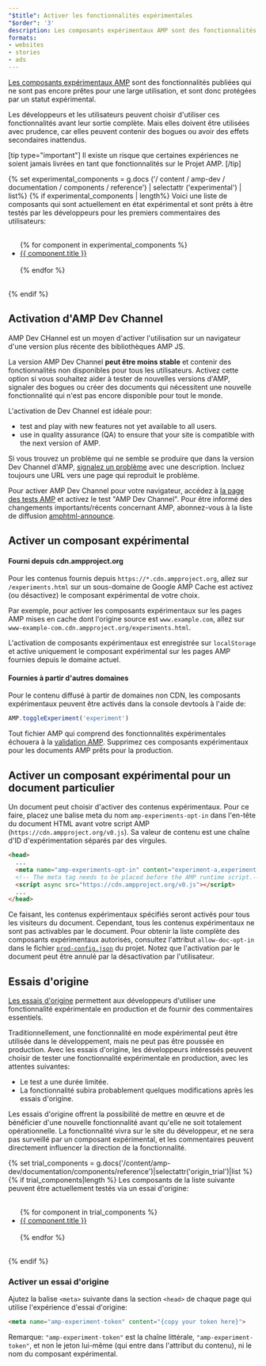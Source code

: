 ```yaml
---
"$title": Activer les fonctionnalités expérimentales
"$order": '3'
description: Les composants expérimentaux AMP sont des fonctionnalités publiées qui ne sont pas encore prêtes pour une large utilisation, et sont donc protégées par un statut expérimental.
formats:
- websites
- stories
- ads
---
```


[Les composants expérimentaux AMP](https://github.com/ampproject/amphtml/tree/master/tools/experiments) sont des fonctionnalités publiées qui ne sont pas encore prêtes pour une large utilisation, et sont donc protégées par un statut expérimental.

Les développeurs et les utilisateurs peuvent choisir d'utiliser ces fonctionnalités avant leur sortie complète. Mais elles doivent être utilisées avec prudence, car elles peuvent contenir des bogues ou avoir des effets secondaires inattendus.

[tip type="important"] Il existe un risque que certaines expériences ne soient jamais livrées en tant que fonctionnalités sur le Projet AMP. [/tip]

{% set experimental_components = g.docs ('/ content / amp-dev / documentation / components / reference') | selectattr ('experimental') | list%} {% if experimental_components | length%} Voici une liste de composants qui sont actuellement en état expérimental et sont prêts à être testés par les développeurs pour les premiers commentaires des utilisateurs:

<ul><br>{% for component in experimental_components %}<br>  <li><a href="{{ component.url.path }}">{{ component.title }}</a></li><br>{% endfor %}<br></ul><br>{% endif %}

## Activation d'AMP Dev Channel

AMP Dev CHannel est un moyen d'activer l'utilisation sur un navigateur d'une version plus récente des bibliothèques AMP JS.

La version AMP Dev Channel **peut être moins stable** et contenir des fonctionnalités non disponibles pour tous les utilisateurs. Activez cette option si vous souhaitez aider à tester de nouvelles versions d'AMP, signaler des bogues ou créer des documents qui nécessitent une nouvelle fonctionnalité qui n'est pas encore disponible pour tout le monde.

L'activation de Dev Channel est idéale pour:

- test and play with new features not yet available to all users.
- use in quality assurance (QA) to ensure that your site is compatible with the next version of AMP.

Si vous trouvez un problème qui ne semble se produire que dans la version Dev Channel d'AMP, [signalez un problème](https://github.com/ampproject/amphtml/issues/new) avec une description. Incluez toujours une URL vers une page qui reproduit le problème.

Pour activer AMP Dev Channel pour votre navigateur, accédez à [la page des tests AMP](https://cdn.ampproject.org/experiments.html) et activez le test "AMP Dev Channel". Pour être informé des changements importants/récents concernant AMP, abonnez-vous à la liste de diffusion [amphtml-announce](https://groups.google.com/forum/#!forum/amphtml-announce).

## Activer un composant expérimental

#### Fourni depuis cdn.ampproject.org

Pour les contenus fournis depuis `https://*.cdn.ampproject.org`, allez sur `/experiments.html` sur un sous-domaine de Google AMP Cache est activez (ou désactivez) le composant expérimental de votre choix.

Par exemple, pour activer les composants expérimentaux sur les pages AMP mises en cache dont l'origine source est `www.example.com`, allez sur `www-example-com.cdn.ampproject.org/experiments.html`.

L'activation de composants expérimentaux est enregistrée sur `localStorage` et active uniquement le composant expérimental sur les pages AMP fournies depuis le domaine actuel.

#### Fournies à partir d'autres domaines

Pour le contenu diffusé à partir de domaines non CDN, les composants expérimentaux peuvent être activés dans la console devtools à l'aide de:

```js
AMP.toggleExperiment('experiment')
```

Tout fichier AMP qui comprend des fonctionnalités expérimentales échouera à la [validation AMP](validation-workflow/validate_amp.md). Supprimez ces composants expérimentaux pour les documents AMP prêts pour la production.

## Activer un composant expérimental pour un document particulier

Un document peut choisir d'activer des contenus expérimentaux. Pour ce faire, placez une balise meta du nom `amp-experiments-opt-in` dans l'en-tête du document HTML avant votre script AMP (`https://cdn.ampproject.org/v0.js`). Sa valeur de contenu est une chaîne d'ID d'expérimentation séparés par des virgules.

```html
<head>
  ...
  <meta name="amp-experiments-opt-in" content="experiment-a,experiment-b">
  <!-- The meta tag needs to be placed before the AMP runtime script.-->
  <script async src="https://cdn.ampproject.org/v0.js"></script>
  ...
</head>
```

Ce faisant, les contenus expérimentaux spécifiés seront activés pour tous les visiteurs du document. Cependant, tous les contenus expérimentaux ne sont pas activables par le document. Pour obtenir la liste complète des composants expérimentaux autorisés, consultez l'attribut `allow-doc-opt-in` dans le fichier [`prod-config.json`](https://github.com/ampproject/amphtml/blob/master/build-system/global-configs/prod-config.json) du projet. Notez que l'activation par le document peut être annulé par la désactivation par l'utilisateur.

## Essais d'origine

[Les essais d'origine](https://github.com/GoogleChrome/OriginTrials/blob/gh-pages/explainer.md) permettent aux développeurs d'utiliser une fonctionnalité expérimentale en production et de fournir des commentaires essentiels.

Traditionnellement, une fonctionnalité en mode expérimental peut être utilisée dans le développement, mais ne peut pas être poussée en production. Avec les essais d'origine, les développeurs intéressés peuvent choisir de tester une fonctionnalité expérimentale en production, avec les attentes suivantes:

- Le test a une durée limitée.
- La fonctionnalité subira probablement quelques modifications après les essais d'origine.

Les essais d'origine offrent la possibilité de mettre en œuvre et de bénéficier d'une nouvelle fonctionnalité avant qu'elle ne soit totalement opérationnelle. La fonctionnalité vivra sur le site du développeur, et ne sera pas surveillé par un composant expérimental, et les commentaires peuvent directement influencer la direction de la fonctionnalité.

{% set trial_components = g.docs('/content/amp-dev/documentation/components/reference')|selectattr('origin_trial')|list %} {% if trial_components|length %} Les composants de la liste suivante peuvent être actuellement testés via un essai d'origine:

<ul><br>{% for component in trial_components %}<br>  <li><a href="{{ component.url.path }}">{{ component.title }}</a></li><br>{% endfor %}<br></ul><br>{% endif %}

### Activer un essai d'origine

Ajutez la balise `<meta>` suivante dans la section `<head>` de chaque page qui utilise l'expérience d'essai d'origine:

```html
<meta name="amp-experiment-token" content="{copy your token here}">
```

Remarque: `"amp-experiment-token"` est la chaîne littérale, `"amp-experiment-token"`, et non le jeton lui-même (qui entre dans l'attribut du contenu), ni le nom du composant expérimental.
